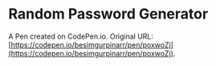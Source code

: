 # Random Password Generator

A Pen created on CodePen.io. Original URL: [https://codepen.io/besimgurpinarr/pen/poxwoZj](https://codepen.io/besimgurpinarr/pen/poxwoZj).

